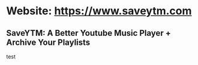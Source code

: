 # Website: https://www.saveytm.com

## SaveYTM: A Better Youtube Music Player + Archive Your Playlists

test
